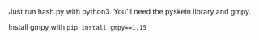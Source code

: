 Just run hash.py with python3. You'll need the pyskein library and gmpy.

Install gmpy with `pip install gmpy==1.15`
